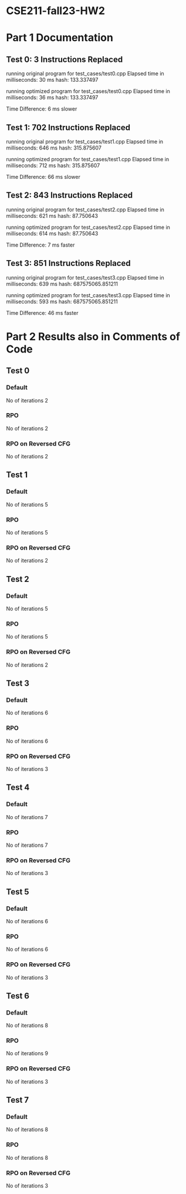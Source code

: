 # CSE211-fall23-HW2

# Part 1 Documentation

## Test 0: 3 Instructions Replaced
running original program for test_cases/test0.cpp
Elapsed time in milliseconds: 30 ms
hash: 133.337497

running optimized program for test_cases/test0.cpp
Elapsed time in milliseconds: 36 ms
hash: 133.337497

Time Difference: 6 ms slower

## Test 1: 702 Instructions Replaced

running original program for test_cases/test1.cpp
Elapsed time in milliseconds: 646 ms
hash: 315.875607

running optimized program for test_cases/test1.cpp
Elapsed time in milliseconds: 712 ms
hash: 315.875607

Time Difference: 66 ms slower

## Test 2: 843 Instructions Replaced

running original program for test_cases/test2.cpp
Elapsed time in milliseconds: 621 ms
hash: 87.750643

running optimized program for test_cases/test2.cpp
Elapsed time in milliseconds: 614 ms
hash: 87.750643

Time Difference: 7 ms faster

## Test 3: 851 Instructions Replaced

running original program for test_cases/test3.cpp
Elapsed time in milliseconds: 639 ms
hash: 687575065.851211

running optimized program for test_cases/test3.cpp
Elapsed time in milliseconds: 593 ms
hash: 687575065.851211

Time Difference: 46 ms faster

# Part 2 Results also in Comments of Code

## Test 0

### Default
No of iterations 2
### RPO
No of iterations 2
### RPO on Reversed CFG
No of iterations 2

## Test 1

### Default
No of iterations 5
### RPO
No of iterations 5
### RPO on Reversed CFG
No of iterations 2

## Test 2

### Default
No of iterations 5
### RPO
No of iterations 5
### RPO on Reversed CFG
No of iterations 2

## Test 3

### Default
No of iterations 6
### RPO
No of iterations 6
### RPO on Reversed CFG
No of iterations 3

## Test 4

### Default
No of iterations 7
### RPO
No of iterations 7
### RPO on Reversed CFG
No of iterations 3

## Test 5

### Default
No of iterations 6
### RPO
No of iterations 6
### RPO on Reversed CFG
No of iterations 3

## Test 6

### Default
No of iterations 8
### RPO
No of iterations 9
### RPO on Reversed CFG
No of iterations 3

## Test 7

### Default
No of iterations 8
### RPO
No of iterations 8
### RPO on Reversed CFG
No of iterations 3




